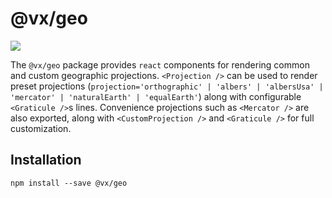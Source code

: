 # @vx/geo

<a title="@vx/geo npm downloads" href="https://www.npmjs.com/package/@vx/geo">
  <img src="https://img.shields.io/npm/dm/@vx/geo.svg?style=flat-square" />
</a>

The `@vx/geo` package provides `react` components for rendering common and custom geographic
projections. `<Projection />` can be used to render preset projections
(`projection='orthographic' | 'albers' | 'albersUsa' | 'mercator' | 'naturalEarth' | 'equalEarth'`)
along with configurable `<Graticule />`s lines. Convenience projections such as `<Mercator />` are
also exported, along with `<CustomProjection />` and `<Graticule />` for full customization.

## Installation

```
npm install --save @vx/geo
```
